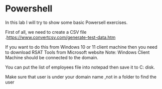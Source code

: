 # Powershell

In this lab I will try to show some basic Powersell exercises.

First of all, we need to create a CSV file .https://www.convertcsv.com/generate-test-data.htm

If you want to do this from Windows 10 or 11 client machine then you need to  download RSAT Tools from Microsoft website 
Note: Windows Client Machine should be connected to the domain.

You can put the list of employees file into notepad then save it to C: disk. 

Make sure that user is under your domain name ,not in a folder to find the user
